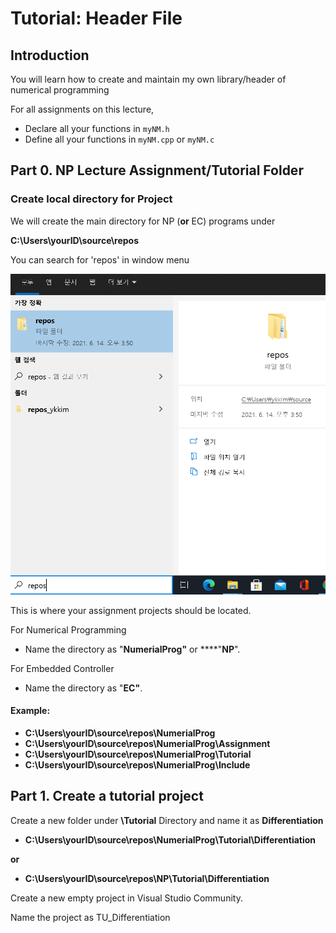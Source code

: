 # Tutorial: Header File

## Introduction 

You will learn how to create and maintain my own library/header of numerical programming

For all assignments on this lecture, 

* Declare all your functions in `myNM.h` 
* Define all your functions in `myNM.cpp` or `myNM.c`

## 

## Part 0. NP Lecture Assignment/Tutorial  Folder  

### Create local directory for Project

We will create the main directory for  NP \(**or** EC\) programs under 

**C:\Users\yourID\source\repos**

 You can search for 'repos' in window menu 

![](../../.gitbook/assets/image%20%2877%29.png)



This is where your assignment projects  should be located. 

For Numerical Programming

* Name the directory as "**NumerialProg"**  or ****"**NP**". 

For Embedded Controller

* Name the directory as "**EC"**. 



#### Example:

* **C:\Users\yourID\source\repos\NumerialProg**
* **C:\Users\yourID\source\repos\NumerialProg\Assignment**
* **C:\Users\yourID\source\repos\NumerialProg\Tutorial**
* **C:\Users\yourID\source\repos\NumerialProg\Include**



## Part 1. Create a tutorial project

Create a new folder under **\Tutorial** Directory and name it as **Differentiation**

* **C:\Users\yourID\source\repos\NumerialProg\Tutorial\Differentiation**

**or** 

* **C:\Users\yourID\source\repos\NP\Tutorial\Differentiation**

Create a new empty project in Visual Studio  Community.  

Name the project as  TU\_Differentiation

